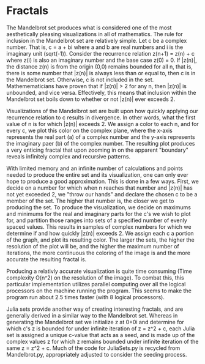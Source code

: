 # Fractals

The Mandelbrot set produces what is considered one of the most aesthetically pleasing visualizations in all of mathematics. The rule for inclusion in the Mandelbrot set are relatively simple. Let c be a complex number. That is, c = a + bi where a and b are real numbers and i is the imaginary unit (sqrt(-1)). Consider the recurrence relation z(n+1) = z(n) + c where z(i) is also an imaginary number and the base case z(0) = 0. If |z(n)|, the distance z(n) is from the origin (0,0) remains bounded for all n, that is, there is some number that |z(n)| is always less than or equal to, then c is in the Mandelbrot set. Otherwise, c is not included in the set. Mathemematicians have proven that if |z(n)| > 2 for any n, then |z(n)| is unbounded, and vice versa. Effectively, this means that inclusion within the Mandelbrot set boils down to whether or not |z(n)| ever exceeds 2.

Visualizations of the Mandelbrot set are built upon how quickly applying our recurrence relation to c results in divergence. In other words, what the first value of n is for which |z(n)| exceeds 2. We assign a color to each n, and for every c, we plot this color on the complex plane, where the x-axis represents the real part (a) of a complex number and the y-axis represents the imaginary paer (b) of the complex number. The resulting plot produces a very enticing fractal that upon zooming in on the apparent "boundary" reveals infinitely complex and recursive patterns.

With limited memory and an infinite number of calculations and points needed to produce the entire set and its visualization, one can only ever hope to produce a good approximation. This is done in a few ways. First, we decide on a number for which when n reaches that number and |z(n)| has not yet exceeded 2, we "throw our hands" and declare the chosen c to be a member of the set. The higher that number is, the closer we get to producing the set. To produce the visualization, we decide on maximums and minimums for the real and imaginary parts for the c's we wish to plot for, and partition those ranges into sets of a specified number of evenly spaced values. This results in samples of complex numbers for which we determine if and how quickly |z(n)| exceeds 2. We assign each c a portion of the graph, and plot its resulting color. The larger the sets, the higher the resolution of the plot will be, and the higher the maximum number of iterations, the more continuous the coloring of the image is and the more accurate the resulting fractal is.

Producing a relativly accurate visualization is quite time consuming (Time complexity O(n^2) on the resolution of the image). To combat this, this particular implementation utilizes parallel computing over all the logical processors on the machine running the program. This seems to make the program run about 2.5 times faster (with 8 logical processors). 

Julia sets provide another way of creating interesting fractals, and are generally derived in a similar way to the Mandelbrot set. Whereas in generating the Mandelbrot set we initialize z at 0+0i and determine for which c's z is bounded for under infinite iteration of z = z^2 + c, each Julia set is assigned a unique c-value that acts as a seed, and is made up of the complex values z for which z remains bounded under infinite iteration of the same z = z^2 + c. Much of the code for JuliaSets.py is recycled from Mandelbrot.py, appropriately adjusted to consider the seeding process. 
